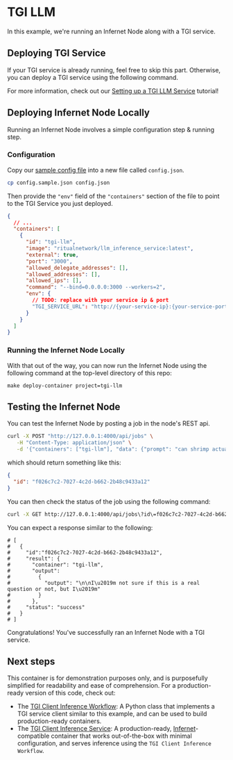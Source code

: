 # TGI LLM

In this example, we're running an Infernet Node along with a TGI service.

## Deploying TGI Service

If your TGI service is already running, feel free to skip this part. Otherwise,
you can deploy a TGI service using the following command.

For more information, check out our [Setting up a TGI LLM Service](https://learn.ritual.net/examples/tgi_inference_with_mistral_7b#setting-up-a-tgi-llm-service) tutorial!

## Deploying Infernet Node Locally

Running an Infernet Node involves a simple configuration step & running step.

### Configuration

Copy our [sample config file](./config.sample.json) into a new file called `config.json`.

```bash
cp config.sample.json config.json
```

Then provide the `"env"` field of the `"containers"` section of the file to point to the
TGI Service you just deployed.

```json
{
  // ...
  "containers": [
    {
      "id": "tgi-llm",
      "image": "ritualnetwork/llm_inference_service:latest",
      "external": true,
      "port": "3000",
      "allowed_delegate_addresses": [],
      "allowed_addresses": [],
      "allowed_ips": [],
      "command": "--bind=0.0.0.0:3000 --workers=2",
      "env": {
        // TODO: replace with your service ip & port
        "TGI_SERVICE_URL": "http://{your-service-ip}:{your-service-port}"
      }
    }
  ]
}
```

### Running the Infernet Node Locally

With that out of the way, you can now run the Infernet Node using the following command
at the top-level directory of this repo:

```
make deploy-container project=tgi-llm
```

## Testing the Infernet Node

You can test the Infernet Node by posting a job in the node's REST api.

```bash copy
curl -X POST "http://127.0.0.1:4000/api/jobs" \
   -H "Content-Type: application/json" \
   -d '{"containers": ["tgi-llm"], "data": {"prompt": "can shrimp actually fry rice?"}}'
```

which should return something like this:

```json
{
  "id": "f026c7c2-7027-4c2d-b662-2b48c9433a12"
}
```

You can then check the status of the job using the following command:

```bash copy
curl -X GET http://127.0.0.1:4000/api/jobs\?id\=f026c7c2-7027-4c2d-b662-2b48c9433a12
```

You can expect a response similar to the following:

```
# [
#   {
#     "id":"f026c7c2-7027-4c2d-b662-2b48c9433a12",
#     "result": {
#       "container": "tgi-llm",
#       "output":
#         {
#           "output": "\n\nI\u2019m not sure if this is a real question or not, but I\u2019m"
#         }
#       },
#     "status": "success"
#   }
# ]
```

Congratulations! You've successfully ran an Infernet Node with a TGI service.

## Next steps

This container is for demonstration purposes only, and is purposefully simplified for readability and ease of comprehension. For a production-ready version of this code, check out:

- The [TGI Client Inference Workflow](https://infernet-ml.docs.ritual.net/reference/infernet_ml/workflows/inference/tgi_client_inference_workflow): A Python class that implements a TGI service client similar to this example, and can be used to build production-ready containers.
- The [TGI Client Inference Service](https://infernet-services.docs.ritual.net/reference/tgi_client_inference_service): A production-ready, [Infernet](https://docs.ritual.net/infernet/node/introduction)-compatible container that works out-of-the-box with minimal configuration, and serves inference using the `TGI Client Inference Workflow`.
